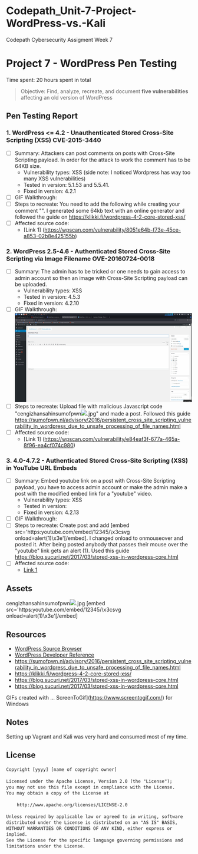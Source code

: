 # Codepath_Unit-7-Project-WordPress-vs.-Kali
Codepath Cybersecurity Assigment Week 7
# Project 7 - WordPress Pen Testing

Time spent: 20 hours spent in total

> Objective: Find, analyze, recreate, and document **five vulnerabilities** affecting an old version of WordPress

## Pen Testing Report

### 1. WordPress <= 4.2 - Unauthenticated Stored Cross-Site Scripting (XSS) CVE-2015-3440

- [ ] Summary: Attackers can post comments on posts with Cross-Site Scripting payload. In order for the attack to work the comment has to be 64KB size. 
  - Vulnerability types: XSS (side note: I noticed Wordpress has way too many XSS vulnerabilities)
  - Tested in version: 5.1.53 and 5.5.41.
  - Fixed in version: 4.2.1
- [ ] GIF Walkthrough: <img src="" alt="">
- [ ] Steps to recreate: You need to add the following while creating your comment "<a title='x onmouseover=alert(unescape(/hello%20world/.source)) style=position:absolute;left:0;top:0;width:5000px;height:5000px  AAAAAAAAAAAA...[64 kb]..AAA'></a>". I generated some 64kb text with an online generator and followed the guide on https://klikki.fi/wordpress-4-2-core-stored-xss/
- [ ] Affected source code:
  - [Link 1] (https://wpscan.com/vulnerability/8051e64b-f73e-45ce-a853-02b8e425155b)
  
### 2. WordPress 2.5-4.6 - Authenticated Stored Cross-Site Scripting via Image Filename OVE-20160724-0018

- [ ] Summary: The admin has to be tricked or one needs to gain access to admin account so then an image with Cross-Site Scripting payload can be uploaded.
  - Vulnerability types: XSS
  - Tested in version: 4.5.3
  - Fixed in version: 4.2.10
- [ ] GIF Walkthrough: <img src="xss_imagevulnerability.gif" alt="XSS Using Image">
- [ ] Steps to recreate: Upload file with malicious Javascript code "cengizhansahinsumofpwn<img src=a onerror=alert(document.cookie)>.jpg" and made a post. Followed this guide https://sumofpwn.nl/advisory/2016/persistent_cross_site_scripting_vulnerability_in_wordpress_due_to_unsafe_processing_of_file_names.html
- [ ] Affected source code:
  - [Link 1] (https://wpscan.com/vulnerability/e84eaf3f-677a-465a-8f96-ea4cf074c980)

### 3. 4.0-4.7.2 - Authenticated Stored Cross-Site Scripting (XSS) in YouTube URL Embeds 

- [ ] Summary: Embed youtube link on a post with Cross-Site Scripting payload, you have to access admin account or make the admin make a post with the modified embed link for a "youtube" video.
  - Vulnerability types: XSS
  - Tested in version: 
  - Fixed in version: 4.2.13
- [ ] GIF Walkthrough: <img src="" alt="">
- [ ] Steps to recreate: Create post and add [embed src='https:youtube.com/embed/12345/\x3csvg onload=alert(1)\x3e'[/embed]. I changed onload to onmouseover and posted it. After being posted anybody that passes their mouse over the "youtube" link gets an alert (1). Used this guide https://blog.sucuri.net/2017/03/stored-xss-in-wordpress-core.html
- [ ] Affected source code: 
  - [Link 1](https://wpscan.com/vulnerability/3ee54fc3-f4b4-4c35-8285-9d6719acecf0)

## Assets
<a title='x onmouseover=alert(unescape(/hello%20world/.source)) style=position:absolute;left:0;top:0;width:5000px;height:5000px  AAAAAAAAAAAA...[64 kb]..AAA'></a>
cengizhansahinsumofpwn<img src=a onerror=alert(document.cookie)>.jpg
[embed src='https:youtube.com/embed/12345/\x3csvg onload=alert(1)\x3e'[/embed]



## Resources

- [WordPress Source Browser](https://core.trac.wordpress.org/browser/)
- [WordPress Developer Reference](https://developer.wordpress.org/reference/)
- https://sumofpwn.nl/advisory/2016/persistent_cross_site_scripting_vulnerability_in_wordpress_due_to_unsafe_processing_of_file_names.html
- https://klikki.fi/wordpress-4-2-core-stored-xss/
- https://blog.sucuri.net/2017/03/stored-xss-in-wordpress-core.html
- https://blog.sucuri.net/2017/03/stored-xss-in-wordpress-core.html

GIFs created with  ...
ScreenToGif](https://www.screentogif.com/) for Windows

## Notes

Setting up Vagrant and Kali was very hard and consumed most of my time.

## License

    Copyright [yyyy] [name of copyright owner]

    Licensed under the Apache License, Version 2.0 (the "License");
    you may not use this file except in compliance with the License.
    You may obtain a copy of the License at

        http://www.apache.org/licenses/LICENSE-2.0

    Unless required by applicable law or agreed to in writing, software
    distributed under the License is distributed on an "AS IS" BASIS,
    WITHOUT WARRANTIES OR CONDITIONS OF ANY KIND, either express or implied.
    See the License for the specific language governing permissions and
    limitations under the License.
